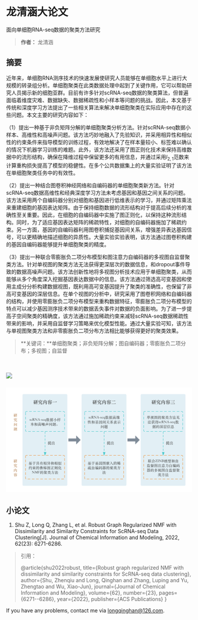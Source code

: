 # 龙清涵大论文

面向单细胞RNA-seq数据的聚类方法研究

> **作者：** 龙清涵

## 摘要

近年来，单细胞RNA测序技术的快速发展使研究人员能够在单细胞水平上进行大规模的转录组分析。单细胞聚类在此类数据处理中起到了关键作用，它可以帮助研究人员揭示新的细胞亚群。目前有许多针对scRNA-seq数据的聚类算法，但普遍面临着维度灾难、数据缺失、数据稀疏性和小样本等问题的挑战。因此，本文基于传统和深度学习方法提出了一些相关算法来解决单细胞聚类在实际应用中存在的这些问题。本文主要的研究内容如下：

（1）提出一种基于非负矩阵分解的单细胞聚类分析方法。针对scRNA-seq数据小样本、高维性和高噪声问题。该方法巧妙地融入了先验知识，并采用相异性和相似性的约束条件来指导模型的训练过程，有效地解决了在样本量较小、标签难以确认的情况下机器学习训练的难题。此外，该方法还采用了图正则化技术来保持高维数据中的流形结构，确保在降维过程中保留更多的有用信息，并通过采用$l_{2,1}$范数来计算重构损失提高了模型的稳健性。在多个公共数据集上的大量实验证明了该方法在单细胞聚类任务中的有效性。

（2）提出一种结合图卷积神经网络和自编码器的单细胞聚类新方法。针对scRNA-seq数据高维性和经典深度学习方法未考虑基因和基因之间关系的问题。该方法采用两个自编码器分别对细胞和基因进行低维表示的学习，并通过矩阵乘法来重建细胞的基因表达矩阵。由于保持细胞数据的流形结构对于提高后续分析的准确性至关重要。因此，在细胞的自编码器中实施了图正则化，以保持这种流形结构。同时，为了适应基因表达矩阵的稀疏特性，对细胞的自编码器施加了稀疏约束。另一方面，基因的自编码器利用图卷积捕捉基因间关系，增强差异表达基因信号，可以更精确地描述细胞的异质性。大量实验实验表明，该方法通过图卷积构建的基因自编码器能够提升单细胞聚类的精度。

（3）提出一种联合零膨胀负二项分布模型和图注意力自编码器的多视图自监督聚类方法。针对单视图的聚类方法无法获得更深层次的数据信息，和dropout事件导致的数据高噪声问题。该方法创新性地将多视图分析技术应用于单细胞聚类，从而能够从多个角度深入挖掘基因表达数据中的信息。该方法通过筛选高可变基因和使用主成分分析构建数据视图，既利用高可变基因提升了聚类的准确性，也保留了非高可变基因的深层信息。在单个视图的分析中，研究采用了图卷积网络和自编码器的结构，并使用零膨胀负二项分布模型来重构数据特征，零膨胀负二项分布模型的特点可以减少基因测序技术带来的数据丢失事件对数据的负面影响。为了进一步提高子空间聚类的精确度，该方法通过施加稀疏约束来减轻scRNA-seq数据稀疏性带来的影响，并采用自监督学习策略来优化模型性能。通过大量实验可知，该方法与单视图聚类方法和非零膨胀负二项分布方法相比能够获得更好的聚类效果。

> **关键词：**单细胞聚类；非负矩阵分解；图自编码器；零膨胀负二项分布；多视图；自监督

# ![](https://gitee.com/lqhg/blog-img/raw/master/images/lunwen.png)

![](./lunwen.png)
## 小论文

1. Shu Z, Long Q, Zhang L, et al. Robust Graph Regularized NMF with Dissimilarity and Similarity Constraints for ScRNA-seq Data Clustering[J]. Journal of Chemical Information and Modeling, 2022, 62(23): 6271-6286.

> 引用：
>
> @article{shu2022robust,
>   title={Robust graph regularized NMF with dissimilarity and similarity constraints for ScRNA-seq data clustering},
>   author={Shu, Zhenqiu and Long, Qinghan and Zhang, Luping and Yu, Zhengtao and Wu, Xiao-Jun},
>   journal={Journal of Chemical Information and Modeling},
>   volume={62},
>   number={23},
>   pages={6271--6286},
>   year={2022},
>   publisher={ACS Publications}
> }

If you have any problems, contact me via longqinghan@126.com.
